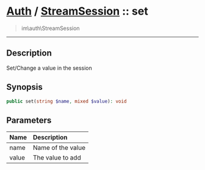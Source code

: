 # [Auth](auth.md) / [StreamSession](auth-StreamSession.md) :: set
 > im\auth\StreamSession
____

## Description
Set/Change a value in the session

## Synopsis
```php
public set(string $name, mixed $value): void
```

## Parameters
| Name | Description |
| :--- | :---------- |
| name | Name of the value |
| value | The value to add |
